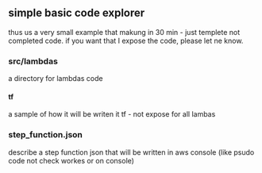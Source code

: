 
## simple basic code explorer

thus us a very small example that makung in 30 min - just templete not completed code.
if you want that I expose the code, please let ne know.

### src/lambdas

a directory for lambdas code

#### tf
a sample of how it will be writen it tf - not expose for all lambas

### step_function.json 
describe a step function json that will be written in aws console (like psudo code not check workes or on console)


